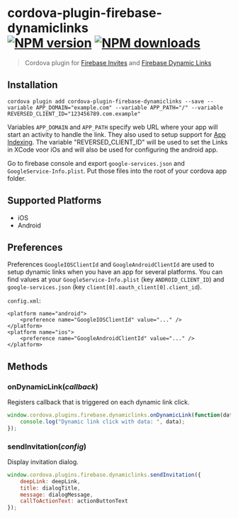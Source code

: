 # cordova-plugin-firebase-dynamiclinks<br>[![NPM version][npm-version]][npm-url] [![NPM downloads][npm-downloads]][npm-url]
> Cordova plugin for [Firebase Invites](https://firebase.google.com/docs/invites/) and [Firebase Dynamic Links](https://firebase.google.com/docs/dynamic-links/)
 
## Installation

    cordova plugin add cordova-plugin-firebase-dynamiclinks --save --variable APP_DOMAIN="example.com" --variable APP_PATH="/" --variable REVERSED_CLIENT_ID="123456789.com.example"

Variables `APP_DOMAIN` and `APP_PATH` specify web URL where your app will start an activity to handle the link. They also used to setup support for [App Indexing](https://firebase.google.com/docs/app-indexing/). The variable "REVERSED_CLIENT_ID" will be used to set the Links in XCode voor iOs and will also be used for configuring the android app.

Go to firebase console and export `google-services.json` and `GoogleService-Info.plist`. Put those files into the root of your cordova app folder.

## Supported Platforms

- iOS
- Android

## Preferences

Preferences `GoogleIOSClientId` and `GoogleAndroidClientId` are used to setup dynamic links when you have an app for several platforms. You can find values at your `GoogleService-Info.plist` (key `ANDROID_CLIENT_ID`) and `google-services.json` (key `client[0].oauth_client[0].client_id`).

`config.xml`:
```
<platform name="android">
    <preference name="GoogleIOSClientId" value="..." />
</platform>
<platform name="ios">
    <preference name="GoogleAndroidClientId" value="..." />
</platform>
```

## Methods

### onDynamicLink(_callback_)
Registers callback that is triggered on each dynamic link click.
```js
window.cordova.plugins.firebase.dynamiclinks.onDynamicLink(function(data) {
    console.log("Dynamic link click with data: ", data);
});
```

### sendInvitation(_config_)
Display invitation dialog.
```js
window.cordova.plugins.firebase.dynamiclinks.sendInvitation({
    deepLink: deepLink,
    title: dialogTitle,
    message: dialogMessage,
    callToActionText: actionButtonText
});
```

[npm-url]: https://www.npmjs.com/package/cordova-plugin-firebase-dynamiclinks
[npm-version]: https://img.shields.io/npm/v/cordova-plugin-firebase-dynamiclinks.svg
[npm-downloads]: https://img.shields.io/npm/dt/cordova-plugin-firebase-dynamiclinks.svg

